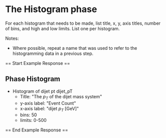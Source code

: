 # The Histogram phase

For each histogram that needs to be made, list title, x, y, axis titles, number of bins, and high and low limits. List one per histogram.

Notes:

* Where possible, repeat a name that was used to refer to the histogramming data in a previous step.

== Start Example Response ==

## Phase Histogram

* Histogram of dijet pt dijet_pT
  * Title: "The $p_T$ of the dijet mass system"
  * y-axis label: "Event Count"
  * x-axis label: "dijet $p_T$ [GeV]"
  * bins: 50
  * limits: 0-500

== End Example Response ==

